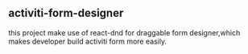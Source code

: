 ## activiti-form-designer
  this project make use of react-dnd for draggable form designer,which makes developer build activiti form more easily.